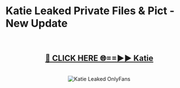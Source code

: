 # Katie Leaked Private Files & Pict - New Update
<br>
<div align="center">
<h2><a href="https://mediafilles.blogspot.com/?title=Katie" rel="nofollow">🔴 CLICK HERE 🌐==►► Katie</a></h2>
<br>
<a href="https://mediafilles.blogspot.com/?title=Katie" rel="nofollow" data-target="animated-image.originalLink"><img src="https://i.ibb.co.com/WyWwxjT/player-gif2.gif" alt="Katie Leaked OnlyFans" style="max-width: 100%; display: inline-block;" data-target="animated-image.originalImage"></a>
</div>
<br>
